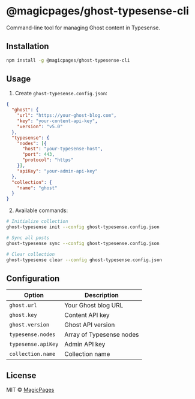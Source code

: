 # @magicpages/ghost-typesense-cli

Command-line tool for managing Ghost content in Typesense.

## Installation

```bash
npm install -g @magicpages/ghost-typesense-cli
```

## Usage

1. Create `ghost-typesense.config.json`:
```json
{
  "ghost": {
    "url": "https://your-ghost-blog.com",
    "key": "your-content-api-key",
    "version": "v5.0"
  },
  "typesense": {
    "nodes": [{
      "host": "your-typesense-host",
      "port": 443,
      "protocol": "https"
    }],
    "apiKey": "your-admin-api-key"
  },
  "collection": {
    "name": "ghost"
  }
}
```

2. Available commands:

```bash
# Initialize collection
ghost-typesense init --config ghost-typesense.config.json

# Sync all posts
ghost-typesense sync --config ghost-typesense.config.json

# Clear collection
ghost-typesense clear --config ghost-typesense.config.json
```

## Configuration

| Option | Description |
|--------|-------------|
| `ghost.url` | Your Ghost blog URL |
| `ghost.key` | Content API key |
| `ghost.version` | Ghost API version |
| `typesense.nodes` | Array of Typesense nodes |
| `typesense.apiKey` | Admin API key |
| `collection.name` | Collection name |

## License

MIT © [MagicPages](https://www.magicpages.co) 